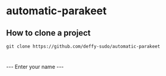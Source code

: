 # automatic-parakeet

## How to clone a project

```
git clone https://github.com/deffy-sudo/automatic-parakeet
```
#
--- Enter your name ---